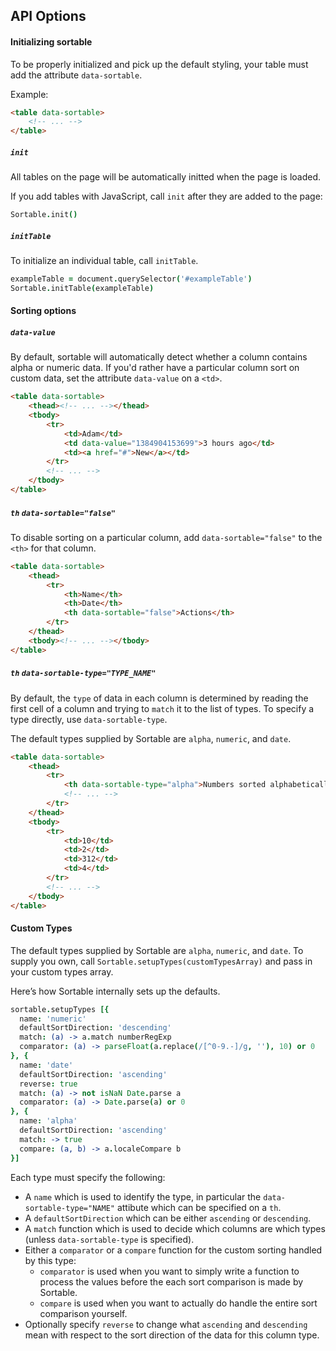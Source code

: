 ## API Options

#### Initializing sortable

To be properly initialized and pick up the default styling, your table must add the attribute `data-sortable`.

Example:

```html
<table data-sortable>
    <!-- ... -->
</table>
```

##### `init`

All tables on the page will be automatically initted when the page is loaded.

If you add tables with JavaScript, call `init` after they are added to the page:

```coffeescript
Sortable.init()
```

##### `initTable`

To initialize an individual table, call `initTable`.

```coffeescript
exampleTable = document.querySelector('#exampleTable')
Sortable.initTable(exampleTable)
```

#### Sorting options

##### `data-value`

By default, sortable will automatically detect whether a column contains alpha or numeric data. If you'd rather have a particular column sort on custom data, set the attribute `data-value` on a `<td>`.

```html
<table data-sortable>
    <thead><!-- ... --></thead>
    <tbody>
        <tr>
            <td>Adam</td>
            <td data-value="1384904153699">3 hours ago</td>
            <td><a href="#">New</a></td>
        </tr>
        <!-- ... -->
    </tbody>
</table>
```

##### `th` `data-sortable="false"`

To disable sorting on a particular column, add `data-sortable="false"` to the `<th>` for that column.

```html
<table data-sortable>
    <thead>
        <tr>
            <th>Name</th>
            <th>Date</th>
            <th data-sortable="false">Actions</th>
        </tr>
    </thead>
    <tbody><!-- ... --></tbody>
</table>
```

##### `th` `data-sortable-type="TYPE_NAME"`

By default, the `type` of data in each column is determined by reading the first cell of a column and trying to `match` it to the list of types. To specify a type directly, use `data-sortable-type`.

The default types supplied by Sortable are `alpha`, `numeric`, and `date`.

```html
<table data-sortable>
    <thead>
        <tr>
            <th data-sortable-type="alpha">Numbers sorted alphabetically</th>
            <!-- ... -->
        </tr>
    </thead>
    <tbody>
        <tr>
            <td>10</td>
            <td>2</td>
            <td>312</td>
            <td>4</td>
        </tr>
        <!-- ... -->
    </tbody>
</table>
```

#### Custom Types

The default types supplied by Sortable are `alpha`, `numeric`, and `date`. To supply you own, call `Sortable.setupTypes(customTypesArray)` and pass in your custom types array.

Here’s how Sortable internally sets up the defaults.

```coffeescript
sortable.setupTypes [{
  name: 'numeric'
  defaultSortDirection: 'descending'
  match: (a) -> a.match numberRegExp
  comparator: (a) -> parseFloat(a.replace(/[^0-9.-]/g, ''), 10) or 0
}, {
  name: 'date'
  defaultSortDirection: 'ascending'
  reverse: true
  match: (a) -> not isNaN Date.parse a
  comparator: (a) -> Date.parse(a) or 0
}, {
  name: 'alpha'
  defaultSortDirection: 'ascending'
  match: -> true
  compare: (a, b) -> a.localeCompare b
}]
```

Each type must specify the following:

- A `name` which is used to identify the type, in particular the `data-sortable-type="NAME"` attibute which can be specified on a `th`.
- A `defaultSortDirection` which can be either `ascending` or `descending`.
- A `match` function which is used to decide which columns are which types (unless `data-sortable-type` is specified).
- Either a `comparator` or a `compare` function for the custom sorting handled by this type:
    - `comparator` is used when you want to simply write a function to process the values before the each sort comparison is made by Sortable.
    - `compare` is used when you want to actually do handle the entire sort comparison yourself.
- Optionally specify `reverse` to change what `ascending` and `descending` mean with respect to the sort direction of the data for this column type.

<!-- Resources for the demos -->
<p style="-webkit-transform: translateZ(0)"></p>
<script src="/sortable/js/sortable.js"></script>
<link rel="stylesheet" href="/sortable/css/sortable-theme-light.css" />

